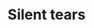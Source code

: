---
layout: page
title: Silent tears
description:
img: assets/img/12.jpg
importance: 1
category: work
redirect: https://open.spotify.com/album/7rfgBcU1tJAWrhfOa67A7z?si=qIdi8YlpS1W8DbQ13MPWaw
---